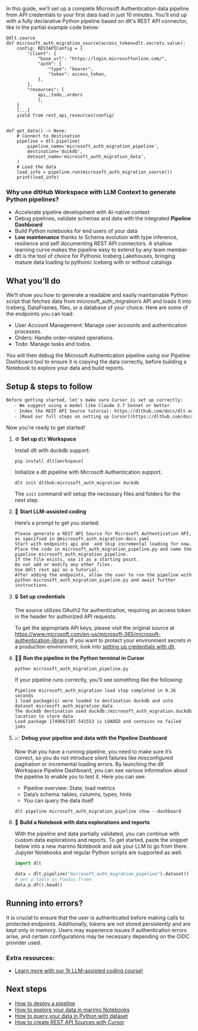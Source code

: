 In this guide, we'll set up a complete Microsoft Authentication data pipeline from API credentials to your first data load in just 10 minutes. You'll end up with a fully declarative Python pipeline based on dlt's REST API connector, like in the partial example code below:

```python-outcome
@dlt.source
def microsoft_auth_migration_source(access_token=dlt.secrets.value):
    config: RESTAPIConfig = {
        "client": {
            "base_url": "https://login.microsoftonline.com/",
            "auth": {
                "type": "bearer",
                "token": access_token,
            },
        },
        "resources": [
            api,,todo,,orders
            ],
    }
    [...]
    yield from rest_api_resources(config)


def get_data() -> None:
    # Connect to destination
    pipeline = dlt.pipeline(
        pipeline_name='microsoft_auth_migration_pipeline',
        destination='duckdb',
        dataset_name='microsoft_auth_migration_data', 
    )
    # Load the data
    load_info = pipeline.run(microsoft_auth_migration_source())
    print(load_info) 
```

### Why use dltHub Workspace with LLM Context to generate Python pipelines?

- Accelerate pipeline development with AI-native context
- Debug pipelines, validate schemas and data with the integrated **Pipeline Dashboard**
- Build Python notebooks for end users of your data
- **Low maintenance** thanks to Schema evolution with type inference, resilience and self documenting REST API connectors. A shallow learning curve makes the pipeline easy to extend by any team member
- dlt is the tool of choice for Pythonic Iceberg Lakehouses, bringing mature data loading to pythonic Iceberg with or without catalogs

## What you’ll do

We’ll show you how to generate a readable and easily maintainable Python script that fetches data from microsoft_auth_migration’s API and loads it into Iceberg, DataFrames, files, or a database of your choice. Here are some of the endpoints you can load:

- User Account Management: Manage user accounts and authentication processes.
- Orders: Handle order-related operations.
- Todo: Manage tasks and todos.

You will then debug the Microsoft Authentication pipeline using our Pipeline Dashboard tool to ensure it is copying the data correctly, before building a Notebook to explore your data and build reports.

## Setup & steps to follow

```default
Before getting started, let's make sure Cursor is set up correctly:
   - We suggest using a model like Claude 3.7 Sonnet or better
   - Index the REST API Source tutorial: https://dlthub.com/docs/dlt-ecosystem/verified-sources/rest_api/ and add it to context as **@dlt rest api**
   - [Read our full steps on setting up Cursor](https://dlthub.com/docs/dlt-ecosystem/llm-tooling/cursor-restapi#23-configuring-cursor-with-documentation)
```

Now you're ready to get started!

1. ⚙️ **Set up `dlt` Workspace**
    
    Install dlt with duckdb support:
    ```shell
    pip install dlt[workspace]
    ```

    Initialize a dlt pipeline with Microsoft Authentication support.
    ```shell
    dlt init dlthub:microsoft_auth_migration duckdb
    ```

    The `init` command will setup the necessary files and folders for the next step.
    
2. 🤠 **Start LLM-assisted coding**
    
    Here’s a prompt to get you started:
    
    ```prompt
    Please generate a REST API Source for Microsoft Authentication API, as specified in @microsoft_auth_migration-docs.yaml 
    Start with endpoints api and  and skip incremental loading for now. 
    Place the code in microsoft_auth_migration_pipeline.py and name the pipeline microsoft_auth_migration_pipeline. 
    If the file exists, use it as a starting point. 
    Do not add or modify any other files. 
    Use @dlt rest api as a tutorial. 
    After adding the endpoints, allow the user to run the pipeline with python microsoft_auth_migration_pipeline.py and await further instructions.
    ```

    
3. 🔒 **Set up credentials** 
    
    The source utilizes OAuth2 for authentication, requiring an access token in the header for authorized API requests.
    
    To get the appropriate API keys, please visit the original source at https://www.microsoft.com/en-us/microsoft-365/microsoft-authentication-library.
    If you want to protect your environment secrets in a production environment, look into [setting up credentials with dlt](https://dlthub.com/docs/walkthroughs/add_credentials).
    
4. 🏃‍♀️ **Run the pipeline in the Python terminal in Cursor**
    
    ```shell
    python microsoft_auth_migration_pipeline.py
    ```
    
    If your pipeline runs correctly, you’ll see something like the following:
    
    ```shell
    Pipeline microsoft_auth_migration load step completed in 0.26 seconds
    1 load package(s) were loaded to destination duckdb and into dataset microsoft_auth_migration_data
    The duckdb destination used duckdb:/microsoft_auth_migration.duckdb location to store data
    Load package 1749667187.541553 is LOADED and contains no failed jobs
    ```
    
5. 📈 **Debug your pipeline and data with the Pipeline Dashboard**

    Now that you have a running pipeline, you need to make sure it’s correct, so you do not introduce silent failures like misconfigured pagination or incremental loading errors. By launching the dlt Workspace Pipeline Dashboard, you can see various information about the pipeline to enable you to test it. Here you can see:
    - Pipeline overview: State, load metrics
    - Data’s schema: tables, columns, types, hints
    - You can query the data itself
    
    ```shell
    dlt pipeline microsoft_auth_migration_pipeline show --dashboard
    ```
    
6. 🐍 **Build a Notebook with data explorations and reports**

    With the pipeline and data partially validated, you can continue with custom data explorations and reports. To get started, paste the snippet below into a new marimo Notebook and ask your LLM to go from there. Jupyter Notebooks and regular Python scripts are supported as well.

    
    ```python
    import dlt

   data = dlt.pipeline("microsoft_auth_migration_pipeline").dataset()
   # get p table as Pandas frame
   data.p.df().head()
    ```

## Running into errors?

It is crucial to ensure that the user is authenticated before making calls to protected endpoints. Additionally, tokens are not stored persistently and are kept only in memory. Users may experience issues if authentication errors arise, and certain configurations may be necessary depending on the OIDC provider used.

### Extra resources:

- [Learn more with our 1h LLM-assisted coding course!](https://www.youtube.com/watch?v=GGid70rnJuM)

## Next steps

- [How to deploy a pipeline](https://dlthub.com/docs/walkthroughs/deploy-a-pipeline)
- [How to explore your data in marimo Notebooks](https://dlthub.com/docs/general-usage/dataset-access/marimo)
- [How to query your data in Python with dataset](https://dlthub.com/docs/general-usage/dataset-access/dataset)
- [How to create REST API Sources with Cursor](https://dlthub.com/docs/dlt-ecosystem/llm-tooling/cursor-restapi)